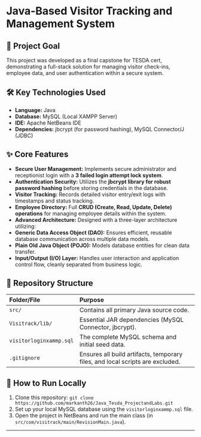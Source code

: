 # Java-Based Visitor Tracking and Management System

## 🎯 Project Goal

This project was developed as a final capstone for TESDA cert, demonstrating a full-stack solution for managing visitor check-ins, employee data, and user authentication within a secure system.

## 🛠️ Key Technologies Used

* **Language:** Java
* **Database:** MySQL (Local XAMPP Server)
* **IDE:** Apache NetBeans IDE
* **Dependencies:** jbcrypt (for password hashing), MySQL Connector/J (JDBC)

## ✨ Core Features

* **Secure User Management:** Implements secure administrator and receptionist login with a **3 failed login attempt lock system**.
* **Authentication Security:** Utilizes the **jbcrypt library for robust password hashing** before storing credentials in the database.
* **Visitor Tracking:** Records detailed visitor entry/exit logs with timestamps and status tracking.
* **Employee Directory:** Full **CRUD (Create, Read, Update, Delete) operations** for managing employee details within the system.
* **Advanced Architecture:** Designed with a three-layer architecture utilizing:
* **Generic Data Access Object (DAO):** Ensures efficient, reusable database communication across multiple data models.
* **Plain Old Java Object (POJO):** Models database entities for clean data transfer.
* **Input/Output (I/O) Layer:** Handles user interaction and application control flow, cleanly separated from business logic.

## 📁 Repository Structure

| Folder/File | Purpose |
| :--- | :--- |
| `src/` | Contains all primary Java source code. |
| `Visitrack/lib/` | Essential JAR dependencies (MySQL Connector, jbcrypt). |
| `visitorloginxammp.sql` | The complete MySQL schema and initial seed data. |
| `.gitignore` | Ensures all build artifacts, temporary files, and local scripts are excluded. |

## 🚀 How to Run Locally

1.  Clone this repository: `git clone https://github.com/markanth26/Java_Tesda_ProjectandLabs.git`
2.  Set up your local MySQL database using the `visitorloginxammp.sql` file.
3.  Open the project in NetBeans and run the main class (in `src/com/visitrack/main/RevisionMain.java`).

---
